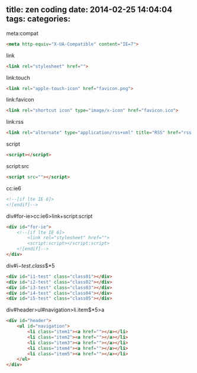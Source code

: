 title: zen coding
date: 2014-02-25 14:04:04
tags:
categories:
---

meta:compat
```html
<meta http-equiv="X-UA-Compatible" content="IE=7">
```

link
```html
<link rel="stylesheet" href="">
```

link:touch
```html
<link rel="apple-touch-icon" href="favicon.png">
```

link:favicon
```html
<link rel="shortcut icon" type="image/x-icon" href="favicon.ico">
```

link:rss
```html
<link rel="alternate" type="application/rss+xml" title="RSS" href="rss.xml">
```

script
```html
<script></script>
```

script:src
```html
<script src=""></script>
```

cc:ie6
```html
<!--[if lte IE 6]>
<![endif]-->
```

div#for-ie>cc:ie6>link+script:script
```html
<div id="for-ie">
	<!--[if lte IE 6]>
		<link rel="stylesheet" href="">
		<script:script></script:script>
	<![endif]-->
</div>
```

div#i$-test.class$$*5
```html
<div id="i1-test" class="class01"></div>
<div id="i2-test" class="class02"></div>
<div id="i3-test" class="class03"></div>
<div id="i4-test" class="class04"></div>
<div id="i5-test" class="class05"></div>
```

div#header>ul#navigation>li.item$*5>a
```html
<div id="header">
	<ul id="navigation">
		<li class="item1"><a href=""></a></li>
		<li class="item2"><a href=""></a></li>
		<li class="item3"><a href=""></a></li>
		<li class="item4"><a href=""></a></li>
		<li class="item5"><a href=""></a></li>
	</ul>
</div>
```
